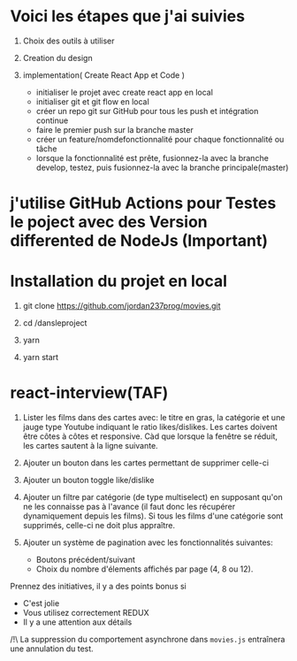 
# Voici les étapes que j'ai suivies

1. Choix des outils à utiliser

2. Creation du design

3. implementation( Create React App et Code )

    - initialiser le projet avec create react app en local
    - initialiser git et git flow en local
    - créer un repo git sur GitHub pour tous les push et intégration continue
    - faire le premier push sur la branche master
    - créer un feature/nomdefonctionnalité pour chaque fonctionnalité ou tâche 
    - lorsque la fonctionnalité est prête, fusionnez-la avec la branche develop, testez, puis fusionnez-la avec la branche principale(master)

# j'utilise  GitHub Actions pour Testes le poject avec des Version differented de NodeJs (Important)

# Installation du projet en local

1. git clone https://github.com/jordan237prog/movies.git

2. cd /dansleproject  

3. yarn

4. yarn start

# react-interview(TAF)

1. Lister les films dans des cartes avec: le titre en gras, la catégorie et une jauge type Youtube indiquant le ratio likes/dislikes. Les cartes doivent être côtes à côtes et responsive. Càd que lorsque la fenêtre se réduit, les cartes sautent à la ligne suivante.

2. Ajouter un bouton dans les cartes permettant de supprimer celle-ci

3. Ajouter un bouton toggle like/dislike

4. Ajouter un filtre par catégorie (de type multiselect) en supposant qu'on ne les connaisse pas à l'avance (il faut donc les récupérer dynamiquement depuis les films). Si tous les films d'une catégorie sont supprimés, celle-ci ne doit plus appraître.

5. Ajouter un système de pagination avec les fonctionnalités suivantes: 
    * Boutons précédent/suivant
    * Choix du nombre d'élements affichés par page (4, 8 ou 12).

Prennez des initiatives, il y a des points bonus si

* C'est jolie
* Vous utilisez correctement REDUX 
* Il y a une attention aux détails

/!\ La suppression du comportement asynchrone dans `movies.js` entraînera une annulation du test.
